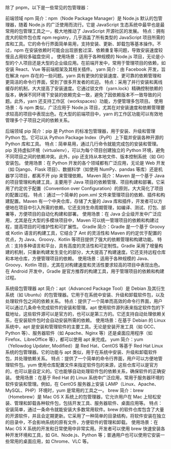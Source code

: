 除了 pnpm，以下是一些常见的包管理器：

前端领域
npm
简介：npm（Node Package Manager）是 Node.js 默认的包管理器，随着 Node.js 的广泛使用而流行。它是 JavaScript 生态系统中最早也是最常用的包管理工具之一，极大地推动了 JavaScript 开源社区的发展。
特点：拥有庞大的软件包仓库 npm registry，几乎涵盖了所有类型的 JavaScript 项目所需的库和工具。它的命令行界面简单易用，支持安装、更新、卸载包等基本操作。不过，npm 在安装依赖时可能会出现嵌套过深、依赖重复等问题，导致安装速度较慢且占用较多磁盘空间 。
使用场景：适用于各种规模的 Node.js 项目，无论是小型的个人项目还是大型的企业级应用。在前端开发中，常用于管理项目的依赖，如安装 React、Vue 等前端框架及其相关插件。
yarn
简介：由 Facebook 开发，旨在解决 npm 存在的一些问题。yarn 具有更快的安装速度、更可靠的依赖管理和更简洁的命令行界面，受到了很多开发者的欢迎。
特点：采用了并行安装和离线缓存的机制，大大提高了安装速度。它通过锁文件（yarn.lock）精确控制依赖的版本，确保不同环境下安装的依赖完全一致，避免了因依赖版本不一致导致的问题。此外，yarn 还支持工作区（workspaces）功能，方便管理多包项目。
使用场景：与 npm 类似，广泛应用于 Node.js 项目，尤其在对安装速度和依赖管理要求较高的项目中表现出色。在大型的前端项目中，yarn 的工作区功能可以有效地管理多个子项目之间的依赖关系。

后端领域
pip
简介：pip 是 Python 的标准包管理器，用于安装、升级和管理 Python 包。它可以从 Python Package Index（PyPI）上下载并安装各种开源的 Python 库和工具。
特点：简单易用，通过几行命令就能完成包的安装和管理。pip 支持虚拟环境（virtualenv），可以为每个项目创建独立的 Python 环境，避免不同项目之间的依赖冲突。此外，pip 还支持从本地文件、版本控制系统（如 Git）安装包。
使用场景：在 Python 开发的各个领域都有广泛应用，无论是 Web 开发（如 Django、Flask 项目）、数据科学（如使用 NumPy、pandas 等库）还是机器学习项目，都离不开 pip 来管理依赖。
Maven
简介：Maven 是一个基于 Java 的项目管理和构建工具，主要用于 Java 项目的依赖管理、项目构建和部署。它采用了约定优于配置（Convention over Configuration）的原则，大大简化了项目的配置过程。
特点：通过一个简单的 pom.xml 文件来管理项目的依赖、插件和构建配置。Maven 有一个中央仓库，存储了大量的 Java 库和插件，开发者可以方便地在项目中引入所需的依赖。它还支持生命周期管理，如编译、测试、打包、部署等，方便项目的自动化构建和部署。
使用场景：在 Java 企业级开发中广泛应用，尤其是在大型的多模块项目中，Maven 可以统一管理项目的依赖和构建过程，提高项目的可维护性和可扩展性。
Gradle
简介：Gradle 是一个基于 Groovy 或 Kotlin 语言的构建工具，它结合了 Ant 的灵活性和 Maven 的约定优于配置的优点，为 Java、Groovy、Kotlin 等项目提供了强大的依赖管理和构建功能。
特点：支持多种语言和平台，具有高度的灵活性和可定制性。Gradle 采用了增量构建的机制，只重新构建发生变化的部分，大大提高了构建速度。它还支持远程仓库和本地仓库，方便管理项目的依赖。
使用场景：适用于各种规模的 Java、Groovy、Kotlin 项目，尤其在对构建速度和灵活性要求较高的项目中表现出色。在 Android 开发中，Gradle 是官方推荐的构建工具，用于管理项目的依赖和构建过程。

系统级包管理器
apt
简介：apt（Advanced Package Tool）是 Debian 及其衍生系统（如 Ubuntu）的包管理器。它用于在系统中安装、升级和卸载软件包，以及处理软件包之间的依赖关系。
特点：提供了一个简单而高效的命令行界面，用户可以通过几条命令完成软件的安装和管理。apt 使用软件源列表来指定软件包的下载地址，这些软件源可以是官方的，也可以是第三方的。它还支持自动处理依赖关系，在安装软件包时会自动安装所需的依赖。
使用场景：在基于 Debian 的 Linux 系统中，apt 是安装和管理软件的主要工具。无论是安装开发工具（如 GCC、Python 等）、服务器软件（如 Apache、Nginx 等）还是桌面应用程序（如 Firefox、LibreOffice 等），都可以使用 apt 来完成。
yum
简介：yum（Yellowdog Updater, Modified）是 Red Hat、CentOS 等基于 Red Hat Linux 系统的包管理器。它的功能与 apt 类似，用于在系统中安装、升级和卸载软件包，并处理依赖关系。
特点：提供了一个简单的命令行界面，用户可以方便地管理软件包。yum 使用仓库配置文件来指定软件包的来源，这些仓库可以是官方的，也可以是自定义的。它也能够自动处理软件包的依赖关系，确保软件的正确安装。
使用场景：在基于 Red Hat 的 Linux 系统中广泛应用，常用于服务器环境的软件安装和管理。例如，在 CentOS 服务器上安装 LAMP（Linux、Apache、MySQL、PHP）环境时，yum 是常用的工具之一。
brew
简介：brew（Homebrew）是 Mac OS X 系统上的包管理器，它允许用户在 Mac 上轻松安装、管理和卸载各种软件包，包括开发工具、服务器软件、桌面应用等。
特点：安装简单，通过一条命令就能安装大多数常用软件。brew 的软件仓库包含了大量的开源软件，并且会定期更新。它采用了一种简单的目录结构，将软件安装在独立的目录中，不会影响系统的原有文件，方便软件的管理和卸载。
使用场景：在 Mac OS X 系统的开发和日常使用中非常实用。开发者可以使用 brew 快速安装各种开发环境和工具，如 Git、Node.js、Python 等；普通用户也可以使用它安装一些常用的桌面应用，如 Chrome、VLC 等。

